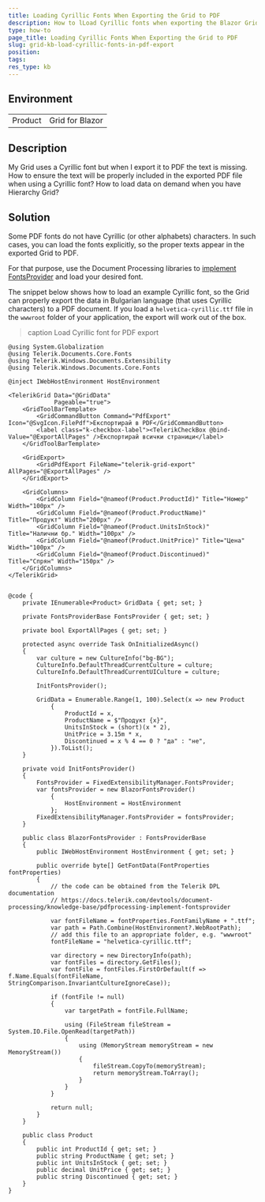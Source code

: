 ```yaml
---
title: Loading Cyrillic Fonts When Exporting the Grid to PDF
description: How to lLoad Cyrillic fonts when exporting the Blazor Grid to PDF?
type: how-to
page_title: Loading Cyrillic Fonts When Exporting the Grid to PDF
slug: grid-kb-load-cyrillic-fonts-in-pdf-export
position: 
tags: 
res_type: kb
---
```


## Environment

<table>
    <tbody>
        <tr>
            <td>Product</td>
            <td>Grid for Blazor</td>
        </tr>
    </tbody>
</table>

## Description

My Grid uses a Cyrillic font but when I export it to PDF the text is missing. How to ensure the text will be properly included in the exported PDF file when using a Cyrillic font? 
How to load data on demand when you have Hierarchy Grid?

## Solution

Some PDF fonts do not have Cyrillic (or other alphabets) characters. In such cases, you can load the fonts explicitly, so the proper texts appear in the exported Grid to PDF.

For that purpose, use the Document Processing libraries to [implement FontsProvider](https://docs.telerik.com/devtools/document-processing/knowledge-base/pdfprocessing-implement-fontsprovider) and load your desired font.

The snippet below shows how to load an example Cyrillic font, so the Grid can properly export the data in Bulgarian language (that uses Cyrillic characters) to a PDF document. If you load a `helvetica-cyrillic.ttf` file in the `wwwroot` folder of your application, the export will work out of the box.

>caption Load Cyrillic font for PDF export

````RAZOR
@using System.Globalization
@using Telerik.Documents.Core.Fonts
@using Telerik.Windows.Documents.Extensibility
@using Telerik.Windows.Documents.Core.Fonts

@inject IWebHostEnvironment HostEnvironment

<TelerikGrid Data="@GridData"
             Pageable="true">
    <GridToolBarTemplate>
        <GridCommandButton Command="PdfExport" Icon="@SvgIcon.FilePdf">Експортирай в PDF</GridCommandButton>
        <label class="k-checkbox-label"><TelerikCheckBox @bind-Value="@ExportAllPages" />Експортирай всички страници</label>
    </GridToolBarTemplate>

    <GridExport>
        <GridPdfExport FileName="telerik-grid-export" AllPages="@ExportAllPages" />
    </GridExport>

    <GridColumns>
        <GridColumn Field="@nameof(Product.ProductId)" Title="Номер" Width="100px" />
        <GridColumn Field="@nameof(Product.ProductName)" Title="Продукт" Width="200px" />
        <GridColumn Field="@nameof(Product.UnitsInStock)" Title="Налични бр." Width="100px" />
        <GridColumn Field="@nameof(Product.UnitPrice)" Title="Цена" Width="100px" />
        <GridColumn Field="@nameof(Product.Discontinued)" Title="Спрян" Width="150px" />
    </GridColumns>
</TelerikGrid>


@code {
    private IEnumerable<Product> GridData { get; set; }

    private FontsProviderBase FontsProvider { get; set; }

    private bool ExportAllPages { get; set; }

    protected async override Task OnInitializedAsync()
    {      
        var culture = new CultureInfo("bg-BG");
        CultureInfo.DefaultThreadCurrentCulture = culture;
        CultureInfo.DefaultThreadCurrentUICulture = culture;

        InitFontsProvider();

        GridData = Enumerable.Range(1, 100).Select(x => new Product
            {
                ProductId = x,
                ProductName = $"Продукт {x}",
                UnitsInStock = (short)(x * 2),
                UnitPrice = 3.15m * x,
                Discontinued = x % 4 == 0 ? "да" : "не",
            }).ToList();
    }

    private void InitFontsProvider()
    {
        FontsProvider = FixedExtensibilityManager.FontsProvider;
        var fontsProvider = new BlazorFontsProvider()
            {
                HostEnvironment = HostEnvironment
            };
        FixedExtensibilityManager.FontsProvider = fontsProvider;
    }

    public class BlazorFontsProvider : FontsProviderBase
    {
        public IWebHostEnvironment HostEnvironment { get; set; }

        public override byte[] GetFontData(FontProperties fontProperties)
        {
            // the code can be obtained from the Telerik DPL documentation
            // https://docs.telerik.com/devtools/document-processing/knowledge-base/pdfprocessing-implement-fontsprovider

            var fontFileName = fontProperties.FontFamilyName + ".ttf";
            var path = Path.Combine(HostEnvironment?.WebRootPath);
            // add this file to an appropriate folder, e.g. "wwwroot"
            fontFileName = "helvetica-cyrillic.ttf";

            var directory = new DirectoryInfo(path);
            var fontFiles = directory.GetFiles();
            var fontFile = fontFiles.FirstOrDefault(f => f.Name.Equals(fontFileName, StringComparison.InvariantCultureIgnoreCase));

            if (fontFile != null)
            {
                var targetPath = fontFile.FullName;

                using (FileStream fileStream = System.IO.File.OpenRead(targetPath))
                {
                    using (MemoryStream memoryStream = new MemoryStream())
                    {
                        fileStream.CopyTo(memoryStream);
                        return memoryStream.ToArray();
                    }
                }
            }

            return null;
        }
    }

    public class Product
    {
        public int ProductId { get; set; }
        public string ProductName { get; set; }
        public int UnitsInStock { get; set; }
        public decimal UnitPrice { get; set; }
        public string Discontinued { get; set; }
    }
}
````